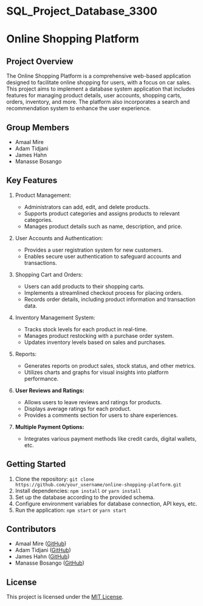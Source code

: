 # SQL_Project_Database_3300
 
# Online Shopping Platform

## Project Overview
The Online Shopping Platform is a comprehensive web-based application designed to facilitate online shopping for users, with a focus on car sales. This project aims to implement a database system application that includes features for managing product details, user accounts, shopping carts, orders, inventory, and more. The platform also incorporates a search and recommendation system to enhance the user experience.

## Group Members
- Amaal Mire
- Adam Tidjani
- James Hahn
- Manasse Bosango

## Key Features
1. Product Management:
   - Administrators can add, edit, and delete products.
   - Supports product categories and assigns products to relevant categories.
   - Manages product details such as name, description, and price.

2. User Accounts and Authentication:
   - Provides a user registration system for new customers.
   - Enables secure user authentication to safeguard accounts and transactions.

3. Shopping Cart and Orders:
   - Users can add products to their shopping carts.
   - Implements a streamlined checkout process for placing orders.
   - Records order details, including product information and transaction data.

4. Inventory Management System:
   - Tracks stock levels for each product in real-time.
   - Manages product restocking with a purchase order system.
   - Updates inventory levels based on sales and purchases.

5. Reports:
   - Generates reports on product sales, stock status, and other metrics.
   - Utilizes charts and graphs for visual insights into platform performance.

6. **User Reviews and Ratings:**
   - Allows users to leave reviews and ratings for products.
   - Displays average ratings for each product.
   - Provides a comments section for users to share experiences.

7. **Multiple Payment Options:**
   - Integrates various payment methods like credit cards, digital wallets, etc.

## Getting Started
1. Clone the repository: `git clone https://github.com/your_username/online-shopping-platform.git`
2. Install dependencies: `npm install` or `yarn install`
3. Set up the database according to the provided schema.
4. Configure environment variables for database connection, API keys, etc.
5. Run the application: `npm start` or `yarn start`

## Contributors
- Amaal Mire ([GitHub](https://github.com/amaalM))
- Adam Tidjani ([GitHub](https://github.com/adamtidjani))
- James Hahn ([GitHub](https://github.com/jameshahn-dev))
- Manasse Bosango ([GitHub](https://github.com/manasseb))

## License
This project is licensed under the [MIT License](LICENSE).

